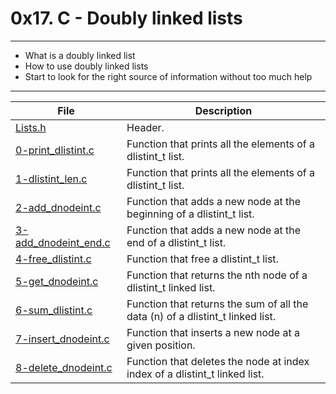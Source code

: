# 0x17. C - Doubly linked lists
---
- What is a doubly linked list
- How to use doubly linked lists
- Start to look for the right source of information without too much help
---
| File | Description |
| --- | --- |
| [Lists.h]() | Header. |
| [0-print_dlistint.c]() | Function that prints all the elements of a dlistint_t list. |
| [1-dlistint_len.c]() | Function that prints all the elements of a dlistint_t list. |
| [2-add_dnodeint.c]() | Function that adds a new node at the beginning of a dlistint_t list. |
| [3-add_dnodeint_end.c]() | Function that adds a new node at the end of a dlistint_t list. |
| [4-free_dlistint.c]() | Function that free a dlistint_t list. |
| [5-get_dnodeint.c]() | Function that returns the nth node of a dlistint_t linked list.|
| [6-sum_dlistint.c]() | Function that returns the sum of all the data (n) of a dlistint_t linked list. |
| [7-insert_dnodeint.c]() | Function that inserts a new node at a given position. |
| [8-delete_dnodeint.c]() | Function that deletes the node at index index of a dlistint_t linked list. |
